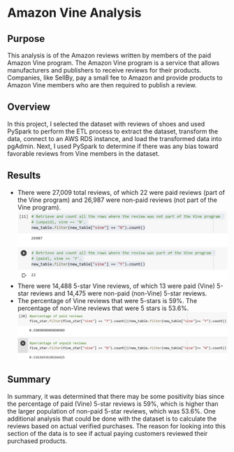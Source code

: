 # Amazon Vine Analysis
## Purpose
This analysis is of the Amazon reviews written by members of the paid Amazon Vine program. The Amazon Vine program is a service that allows manufacturers and publishers to receive reviews for their products. Companies, like SellBy, pay a small fee to Amazon and provide products to Amazon Vine members who are then required to publish a review.
## Overview
In this project, I selected the dataset with reviews of shoes and used PySpark to perform the ETL process to extract the dataset, transform the data, connect to an AWS RDS instance, and load the transformed data into pgAdmin. Next, I used PySpark to determine if there was any bias toward favorable reviews from Vine members in the dataset. 

## Results

 - There were 27,009 total reviews, of which 22 were paid reviews (part of the Vine program) and 26,987 were non-paid reviews (not part of the Vine program).
 ![Review Count](Total_Reviews.png)
 - There were 14,488 5-star Vine reviews, of which 13 were paid (Vine) 5-star reviews and 14,475 were non-paid (non-Vine) 5-star reviews.
 - The percentage of Vine reviews that were 5-stars is 59%. The percentage of non-Vine reviews that were 5 stars is 53.6%.
 ![% Vine Reviews](5_Star.png)
 
## Summary
In summary, it was determined that there may be some positivity bias since the percentage of paid (Vine) 5-star reviews is 59%, which is higher than the larger population of non-paid 5-star reviews, which was 53.6%.
One additional analysis that could be done with the dataset is to calculate the reviews based on actual verified purchases.  The reason for looking into this section of the data is to see if actual paying customers reviewed their purchased products.
